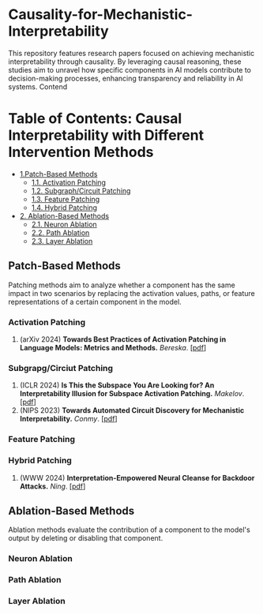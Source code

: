 # Causality-for-Mechanistic-Interpretability
This repository features research papers focused on achieving mechanistic interpretability through causality. By leveraging causal reasoning, these studies aim to unravel how specific components in AI models contribute to decision-making processes, enhancing transparency and reliability in AI systems.
Contend

# Table of Contents: Causal Interpretability with Different Intervention Methods

-  [1.Patch-Based Methods](#patch-based-methods)
   - [1.1. Activation Patching](##Activation-Patching)
   - [1.2. Subgraph/Circuit Patching](##Subgrapg/Circiut-Patching)
   - [1.3. Feature Patching](##Feature-Patching)
   - [1.4. Hybrid Patching](##Global-Activation-Patching)
- [2. Ablation-Based Methods](#ablation-based-methods)
   - [2.1. Neuron Ablation](##Neuron-Ablation)
   - [2.2. Path Ablation](##Path-Ablation)
   - [2.3. Layer Ablation](##Layer-Ablation)
## Patch-Based Methods
Patching methods aim to analyze whether a component has the same impact in two scenarios by replacing the activation values, paths, or feature representations of a certain component in the model.
### Activation Patching
1. (arXiv 2024) **Towards Best Practices of Activation Patching in Language Models: Metrics and Methods.** _Bereska_. [[pdf](https://arxiv.org/abs/2309.16042)]
### Subgrapg/Circiut Patching
1. (ICLR 2024) **Is This the Subspace You Are Looking for? An Interpretability Illusion for Subspace Activation Patching.** _Makelov_. [[pdf](https://openreview.net/forum?id=Ebt7JgMHv1)]
2. (NIPS 2023) **Towards Automated Circuit Discovery for Mechanistic Interpretability.** _Conmy_. [[pdf](https://proceedings.neurips.cc/paper_files/paper/2023/file/34e1dbe95d34d7ebaf99b9bcaeb5b2be-Paper-Conference.pdf)]
### Feature Patching

### Hybrid Patching
1. (WWW 2024) **Interpretation-Empowered Neural Cleanse for Backdoor Attacks.** _Ning_. [[pdf](https://dl.acm.org/doi/abs/10.1145/3589335.3651525?casa_token=s2LGhymJRWoAAAAA:zijX22TzvSdlCr2xEuIpcVtPJP8DSI-XsFrtVxAI0y_MRJznM31GF4FVFENRyE03Knc8fkXDAo5Yog)]
## Ablation-Based Methods
Ablation methods evaluate the contribution of a component to the model's output by deleting or disabling that component.
### Neuron Ablation

### Path Ablation

### Layer Ablation

